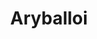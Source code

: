 ---
label: 
title: "Aryballoi"
order: 280
layout: table-of-contents
presentation: grid
outputs: [ html ]
---
